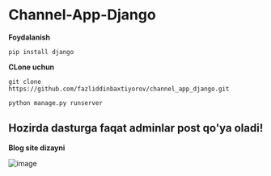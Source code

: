 # Channel-App-Django

**Foydalanish**
```
pip install django
```
**CLone uchun**
```
git clone https://github.com/fazliddinbaxtiyorov/channel_app_django.git
```

```bash
python manage.py runserver
```
## Hozirda dasturga faqat adminlar post qo'ya oladi!

**Blog site dizayni**


![image](https://github.com/RahmatjonIbrohimov/Channel-App-Django/assets/128359200/5c070707-b3cb-44b8-a423-567be553466b)
